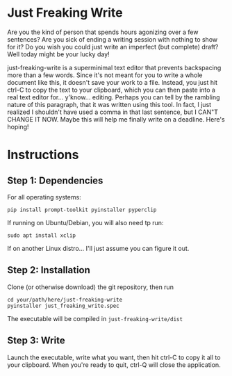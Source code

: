 # Just Freaking Write
Are you the kind of person that spends hours agonizing over a few sentences? Are you sick of ending a writing session with nothing to show for it? Do you wish you could just write an imperfect (but complete) draft? Well today might be your lucky day!

just-freaking-write is a superminimal text editor that prevents backspacing more than a few words. Since it's not meant for you to write a whole document like this, it doesn't save your work to a file. Instead, you just hit ctrl-C to copy the text to your clipboard, which you can then paste into a real text editor for... y'know... editing. Perhaps you can tell by the rambling nature of this paragraph, that it was written using this tool. In fact, I just realized I shouldn't have used a comma in that last sentence, but I CAN"T CHANGE IT NOW. Maybe this will help me finally write on a deadline. Here's hoping!

# Instructions
## Step 1: Dependencies
For all operating systems:
```
pip install prompt-toolkit pyinstaller pyperclip
```
If running on Ubuntu/Debian, you will also need tp run:
```
sudo apt install xclip
```
If on another Linux distro... I'll just assume you can figure it out.

## Step 2: Installation
Clone (or otherwise download) the git repository, then run
```
cd your/path/here/just-freaking-write
pyinstaller just_freaking_write.spec
```
The executable will be compiled in `just-freaking-write/dist`

## Step 3: Write
Launch the executable, write what you want, then hit ctrl-C to copy it all to your clipboard. When you're ready to quit, ctrl-Q will close the application.
